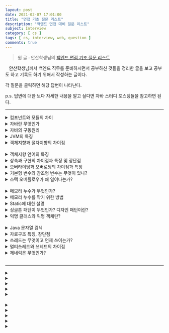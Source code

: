 ```yaml
---
layout: post
date: 2021-02-07 17:01:00
title: "면접 기초 질문 리스트"
description: "백엔드 면접 대비 질문 리스트"
subject: Interview
category: [ cs ]
tags: [ cs, interview, web, question ]
comments: true
---
```


> 원 글 : 안산학생님의 [백엔드 면접 기초 질문 리스트](https://haejun0317.tistory.com/238)

&nbsp;&nbsp;&nbsp;안산학생님께서 백엔드 직무를 준비하시면서 공부하신 것들을 정리한 글을 보고 공부도 하고 기록도 하기 위해서 작성하는 글이다.

각 질문을 클릭하면 해당 답변이 나타난다.

p.s. 답변에 대한 보다 자세한 내용을 알고 싶다면 자바 스터디 포스팅들을 참고하면 된다.

---

<details>
  <summary>컴포넌트와 모듈의 차이</summary>
  <br/>
  <p>&nbsp;&nbsp;&nbsp;컴포넌트와 모듈은 비슷하지만 모듈이 컴포넌트보다 큰 단위라고 할 수 있다. 두 용어 모두 전체 시스템을 구성하는 부분 부분을 분해하는 것을 목적으로 사용된다.</p>
  <p>&nbsp;&nbsp;&nbsp;컴포넌트는 하나의 부품으로, 보통 작은 영역에서 서로 연관되어 다용도로 사용이 가능하게 만든다. 컴포넌트는 런타임 개체를 참조하는데 예를 들어 UI를 제어하는 타이머와 같이 Back단에서 스레드를 보조하는 컴포넌트가 있다.</p>
  <p>&nbsp;&nbsp;&nbsp;모듈은 작은 범위의 조각으로 가장 첫 번째 그리고 가장 맨 앞에 위치하는 구현의 단위이다. 외부 인터페이스가 없는 복합적인 수요기능에서 실행될 수 있는 단위로 호환성이 좋다. 예시로 데이터베이스나 이메일 같이 통합적인 기능을 제공하면서 라이브러리처럼 사용될 수 있는 것들이 있다.</p>
  <p>&nbsp;&nbsp;&nbsp;컴포넌트는 소프트웨어 활동 단위를, 모듈은 구현 단위와 산출물을 중점으로 하고 있다.</p>
</details>

<details>
  <summary>자바란 무엇인가</summary>
  <br/>
  <p>&nbsp;&nbsp;&nbsp;자바는 객체지향 프로그래밍 언어로서 보안성이 뛰어나며 컴파일한 코드는 다른 운영체제에서 사용될 수 있도록 클래스로 제공된다. C++의 객체지향적인 장점을 살리면서 분산환경을 지원해 효율적이다. 이러한 동작의 배경에는 JVM이 있다.</p>
</details>

<details>
  <summary>자바의 구동원리</summary>
  <br/>
  <p>&nbsp;&nbsp;&nbsp;자바로 작성한 코드는 `.java`라는 확장자를 가지며 자바에 존재하는 전용컴파일러 `javac`를 통해 컴파일 한다. 자바코드를 컴퓨터가 이해할 수 있도록 프로그래밍 언어에서 기계어로 변경되면 `.class` 확장자를 가지는 파일이 생성되고, 이 파일이 JVM을 통해서 실행된다.</p>
</details>

<details>
  <summary>JVM의 특징</summary>
  <br/>
  <p>&nbsp;&nbsp;&nbsp;JVM은 Java Virtual Machine의 약자로 자바 가상머신을 뜻한다. 자바소스로부터 만들어진 바이너리 파일(.class)을 실행하기 위해 필요하다. 자바가 OS에 구애받지 않고 사용가능하게 만들어주는 이유이기도 하다. 또한 자동 메모리 관리 기법인 Garbage Collection을 수행한다.</p>
  <p>
  &#128073; JRE : 자바 실행환경. JVM으로 자바자프로그램을 동작시킬 때 필요한 파일들을 가지고 있다.<br/>
  &#128073; JDK : Java 개발을 하기위해 필요한 환경. JDK에는 JRE가 포함되어 있다.
  </p>
</details>

<details>
  <summary>객체지향과 절차지향의 차이점</summary>
  <br/>
  <p>&nbsp;&nbsp;&nbsp;절차지향 프로그래밍이란 물이 위에서 아래로 흐르듯이 순차적인 처리가 중요시되며 프로그램 전체가 유기적으로 연결되도록 만드는 프로그래밍 기법이다. 컴퓨터의 처리구조와 유사하여 실행속도가 빠르다는 장점이 있지만 유지보수가 어렵고 실행순서가 정해져 있어 코드의 순서가 바뀌면 결과 값이 달라질 수 있고 디버깅이 어렵다는 단점이 있다.</p>

  <p>&nbsp;&nbsp;&nbsp;객체지향은 실제 세계를 모델링하여 소프트웨어를 개발하는 방법이다. 컴퓨터 부품을 하나씩 구해서 조립하는 것과 같이 프로그래밍한다. 코드의 재활용성이 높고 디버깅이 쉬운 장점이 있으나 절차지향에 비해 처리속도가 느리고 설계에 시간이 많이 걸린다는 단점이 있다.</p>
</details>
<br/>

<details>
  <summary>객체지향 언어의 특징</summary>
  <br/>
  <p></p>
</details>

<details>
  <summary>상속과 구현의 차이점과 특징 및 장단점</summary>
  <br/>
  <p></p>
</details>

<details>
  <summary>오버라이딩과 오버로딩의 차이점과 특징</summary>
  <br/>
  <p></p>
</details>

<details>
  <summary>기본형 변수와 참조형 변수는 무엇이 있나?</summary>
  <br/>
  <p></p>
</details>

<details>
  <summary>스택 오버플로우가 왜 일어나는가?</summary>
  <br/>
  <p></p>
</details>
<br/>

<details>
  <summary>메모리 누수가 무엇인가?</summary>
  <br/>
  <p></p>
</details>

<details>
  <summary>메모리 누수를 막기 위한 방법</summary>
  <br/>
  <p></p>
</details>

<details>
  <summary>Static에 대한 설명</summary>
  <br/>
  <p></p>
</details>

<details>
  <summary>싱글톤 패턴이 무엇인가? 디자인 패턴이란?</summary>
  <br/>
  <p></p>
</details>

<details>
  <summary>익명 클래스와 익명 객체란?</summary>
  <br/>
  <p></p>
</details>
<br/>

<details>
  <summary>Java 문자열 검색</summary>
  <br/>
  <p></p>
</details>

<details>
  <summary>자료구조 특징, 장단점</summary>
  <br/>
  <p></p>
</details>

<details>
  <summary>쓰레드는 무엇이고 언제 쓰이는가?</summary>
  <br/>
  <p></p>
</details>

<details>
  <summary>멀티쓰레드와 쓰레드의 차이점</summary>
  <br/>
  <p></p>
</details>

<details>
  <summary>제네릭은 무엇인가?</summary>
  <br/>
  <p></p>
</details>
<br/>

---

<details>
  <summary></summary>
  <br/>
  <p></p>
</details>

<details>
  <summary></summary>
  <br/>
  <p></p>
</details>

<details>
  <summary></summary>
  <br/>
  <p></p>
</details>

<details>
  <summary></summary>
  <br/>
  <p></p>
</details>

<details>
  <summary></summary>
  <br/>
  <p></p>
</details>
<br/>

<details>
  <summary></summary>
  <br/>
  <p></p>
</details>

<details>
  <summary></summary>
  <br/>
  <p></p>
</details>

<details>
  <summary></summary>
  <br/>
  <p></p>
</details>

<details>
  <summary></summary>
  <br/>
  <p></p>
</details>

<details>
  <summary></summary>
  <br/>
  <p></p>
</details>
<br/>
